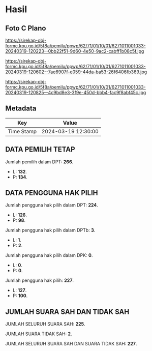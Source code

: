 # Hasil

## Foto C Plano

https://sirekap-obj-formc.kpu.go.id/5f8a/pemilu/ppwp/62/71/01/10/01/6271011001033-20240319-120223--0bb22f51-9d60-4e50-9ac2-cabff1b08c5f.jpg

https://sirekap-obj-formc.kpu.go.id/5f8a/pemilu/ppwp/62/71/01/10/01/6271011001033-20240319-120602--7ae6907f-e059-44da-ba53-26f6406fb369.jpg

https://sirekap-obj-formc.kpu.go.id/5f8a/pemilu/ppwp/62/71/01/10/01/6271011001033-20240319-120825--4c9bd8e3-3f9e-450d-bbb4-fac9f8abf45c.jpg


## Metadata

| Key        | Value               |
| ---------- | ------------------- |
| Time Stamp | 2024-03-19 12:30:00 |


## DATA PEMILIH TETAP

Jumlah pemilih dalam DPT: **266**.
 * L: **132**.
 * P: **134**.

## DATA PENGGUNA HAK PILIH

Jumlah pengguna hak pilih dalam DPT: **224**.
 * L: **126**.
 * P: **98**.

Jumlah pengguna hak pilih dalam DPTb: **3**.
 * L: **1**.
 * P: **2**.

Jumlah pengguna hak pilih dalam DPK: **0**.
 * L: **0**.
 * P: **0**.

Jumlah pengguna hak pilih: **227**.
 * L: **127**.
 * P: **100**.

## JUMLAH SUARA SAH DAN TIDAK SAH

JUMLAH SELURUH SUARA SAH: **225**.

JUMLAH SUARA TIDAK SAH: **2**.

JUMLAH SELURUH SUARA SAH DAN SUARA TIDAK SAH: **227**.


